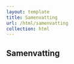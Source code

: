```yaml
---
layout: template
title: Samenvatting
url: /html/samenvatting
collection: html
---
```


## Samenvatting